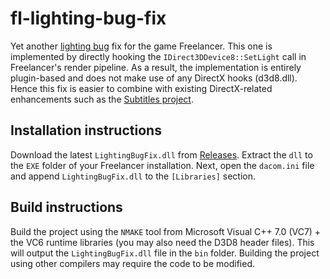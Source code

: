 # fl-lighting-bug-fix
Yet another [lighting bug](https://www.moddb.com/games/freelancer/downloads/freelancer-broken-interior-lighting-fix) fix for the game Freelancer. This one is implemented by directly hooking the `IDirect3DDevice8::SetLight` call in Freelancer's render pipeline. As a result, the implementation is entirely plugin-based and does not make use of any DirectX hooks (d3d8.dll). Hence this fix is easier to combine with existing DirectX-related enhancements such as the [Subtitles project](https://the-starport.com/forums/topic/6015/subtitles-revisited-beta).

## Installation instructions
Download the latest `LightingBugFix.dll` from [Releases](https://github.com/FLHDE/fl-lighting-bug-fix/releases). Extract the `dll` to the `EXE` folder of your Freelancer installation. Next, open the `dacom.ini` file and append `LightingBugFix.dll` to the `[Libraries]` section.

## Build instructions
Build the project using the `NMAKE` tool from Microsoft Visual C++ 7.0 (VC7) + the VC6 runtime libraries (you may also need the D3D8 header files).
This will output the `LightingBugFix.dll` file in the `bin` folder.
Building the project using other compilers may require the code to be modified.
